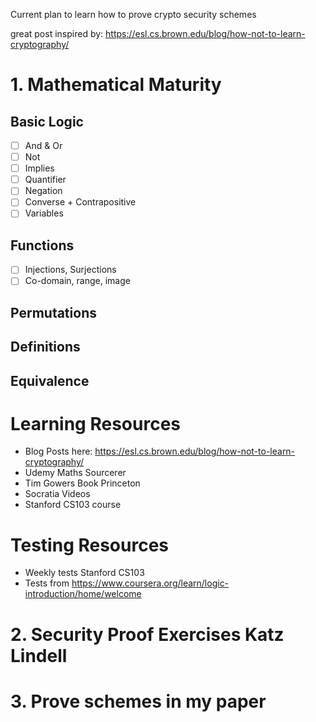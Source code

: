 Current plan to learn how to prove crypto security schemes

great post inspired by: https://esl.cs.brown.edu/blog/how-not-to-learn-cryptography/

# 1. Mathematical Maturity
## Basic Logic
- [ ] And & Or
- [ ] Not
- [ ] Implies
- [ ] Quantifier
- [ ] Negation
- [ ] Converse + Contrapositive
- [ ] Variables

## Functions
- [ ] Injections, Surjections
- [ ] Co-domain, range, image

## Permutations

## Definitions

## Equivalence

# Learning Resources
- Blog Posts here: https://esl.cs.brown.edu/blog/how-not-to-learn-cryptography/
- Udemy Maths Sourcerer
- Tim Gowers Book Princeton
- Socratia Videos
- Stanford CS103 course

# Testing Resources
- Weekly tests Stanford CS103
- Tests from https://www.coursera.org/learn/logic-introduction/home/welcome


# 2. Security Proof Exercises Katz Lindell

# 3. Prove schemes in my paper